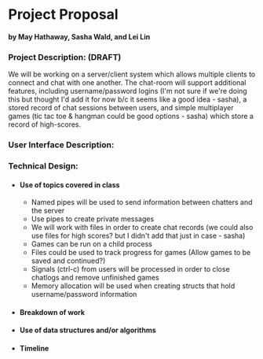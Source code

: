 # Project Proposal
#### by May Hathaway, Sasha Wald, and Lei Lin


### Project Description: (DRAFT)
We will be working on a server/client system which allows multiple clients to connect and chat with one another. The chat-room will support additional features, including username/password logins (I'm not sure if we're doing this but thought I'd add it for now b/c it seems like a good idea - sasha), a stored record of chat sessions between users, and simple multiplayer games (tic tac toe & hangman could be good options - sasha) which store a record of high-scores.

### User Interface Description:

### Technical Design:
- #### Use of topics covered in class
  - Named pipes will be used to send information between chatters and the server
  - Use pipes to create private messages
  - We will work with files in order to create chat records (we could also use files for high scores? but I didn't add that just in case - sasha)
  - Games can be run on a child process
  - Files could be used to track progress for games (Allow games to be saved and continued?)
  - Signals (ctrl-c) from users will be processed in order to close chatlogs and remove unfinished games
  - Memory allocation will be used when creating structs that hold username/password information
- #### Breakdown of work
- #### Use of data structures and/or algorithms
- #### Timeline
